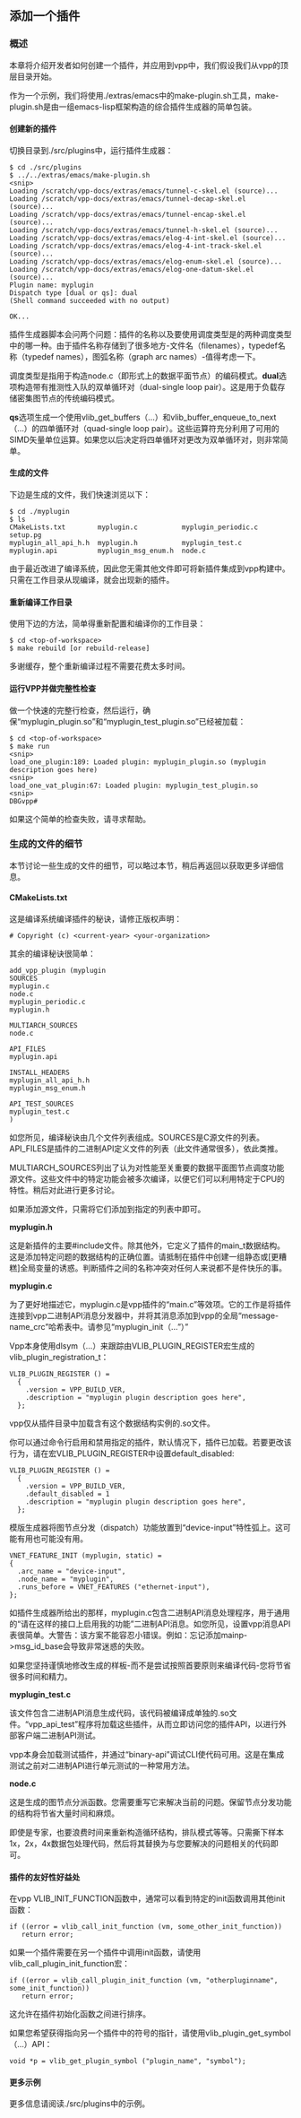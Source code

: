 ## 添加一个插件

### 概述

本章将介绍开发者如何创建一个插件，并应用到vpp中，我们假设我们从vpp的顶层目录开始。

作为一个示例，我们将使用./extras/emacs中的make-plugin.sh工具，make-plugin.sh是由一组emacs-lisp框架构造的综合插件生成器的简单包装。

#### 创建新的插件
切换目录到./src/plugins中，运行插件生成器：
```
$ cd ./src/plugins
$ ../../extras/emacs/make-plugin.sh
<snip>
Loading /scratch/vpp-docs/extras/emacs/tunnel-c-skel.el (source)...
Loading /scratch/vpp-docs/extras/emacs/tunnel-decap-skel.el (source)...
Loading /scratch/vpp-docs/extras/emacs/tunnel-encap-skel.el (source)...
Loading /scratch/vpp-docs/extras/emacs/tunnel-h-skel.el (source)...
Loading /scratch/vpp-docs/extras/emacs/elog-4-int-skel.el (source)...
Loading /scratch/vpp-docs/extras/emacs/elog-4-int-track-skel.el (source)...
Loading /scratch/vpp-docs/extras/emacs/elog-enum-skel.el (source)...
Loading /scratch/vpp-docs/extras/emacs/elog-one-datum-skel.el (source)...
Plugin name: myplugin
Dispatch type [dual or qs]: dual
(Shell command succeeded with no output)

OK...
```

插件生成器脚本会问两个问题：插件的名称以及要使用调度类型是的两种调度类型中的哪一种。由于插件名称存储到了很多地方-文件名（filenames），typedef名称（typedef names），图弧名称（graph arc names）-值得考虑一下。

调度类型是指用于构造node.c（即形式上的数据平面节点）的编码模式。**dual**选项构造带有推测性入队的双单循环对（dual-single loop pair）。这是用于负载存储密集图节点的传统编码模式。

**qs**选项生成一个使用vlib_get_buffers（…）和vlib_buffer_enqueue_to_next（…）的四单循环对（quad-single loop pair）。这些运算符充分利用了可用的SIMD矢量单位运算。如果您以后决定将四单循环对更改为双单循环对，则非常简单。

#### 生成的文件
下边是生成的文件，我们快速浏览以下：
```
$ cd ./myplugin
$ ls
CMakeLists.txt        myplugin.c           myplugin_periodic.c  setup.pg
myplugin_all_api_h.h  myplugin.h           myplugin_test.c
myplugin.api          myplugin_msg_enum.h  node.c
```

由于最近改进了编译系统，因此您无需其他文件即可将新插件集成到vpp构建中。只需在工作目录从现编译，就会出现新的插件。

#### 重新编译工作目录
使用下边的方法，简单得重新配置和编译你的工作目录：

```
$ cd <top-of-workspace>
$ make rebuild [or rebuild-release]
```

多谢缓存，整个重新编译过程不需要花费太多时间。

#### 运行VPP并做完整性检查
做一个快速的完整行检查，然后运行，确保“myplugin_plugin.so”和“myplugin_test_plugin.so”已经被加载：
```
$ cd <top-of-workspace>
$ make run
<snip>
load_one_plugin:189: Loaded plugin: myplugin_plugin.so (myplugin description goes here)
<snip>
load_one_vat_plugin:67: Loaded plugin: myplugin_test_plugin.so
<snip>
DBGvpp#
```

如果这个简单的检查失败，请寻求帮助。

### 生成的文件的细节

本节讨论一些生成的文件的细节，可以略过本节，稍后再返回以获取更多详细信息。

#### CMakeLists.txt

这是编译系统编译插件的秘诀，请修正版权声明：
```
# Copyright (c) <current-year> <your-organization>
```

其余的编译秘诀很简单：
```
add_vpp_plugin (myplugin
SOURCES
myplugin.c
node.c
myplugin_periodic.c
myplugin.h

MULTIARCH_SOURCES
node.c

API_FILES
myplugin.api

INSTALL_HEADERS
myplugin_all_api_h.h
myplugin_msg_enum.h

API_TEST_SOURCES
myplugin_test.c
)
```

如您所见，编译秘诀由几个文件列表组成。SOURCES是C源文件的列表。API_FILES是插件的二进制API定义文件的列表（此文件通常很多），依此类推。

MULTIARCH_SOURCES列出了认为对性能至关重要的数据平面图节点调度功能源文件。这些文件中的特定功能会被多次编译，以便它们可以利用特定于CPU的特性。稍后对此进行更多讨论。

如果添加源文件，只需将它们添加到指定的列表中即可。

**myplugin.h**

这是新插件的主要#include文件。除其他外，它定义了插件的main_t数据结构。这是添加特定问题的数据结构的正确位置。请抵制在插件中创建一组静态或[更糟糕]全局变量的诱惑。判断插件之间的名称冲突对任何人来说都不是件快乐的事。

**myplugin.c**

为了更好地描述它，myplugin.c是vpp插件的“main.c”等效项。它的工作是将插件连接到vpp二进制API消息分发器中，并将其消息添加到vpp的全局“message-name_crc”哈希表中。请参见“myplugin_init（…”）”

Vpp本身使用dlsym（…）来跟踪由VLIB_PLUGIN_REGISTER宏生成的vlib_plugin_registration_t：

```
VLIB_PLUGIN_REGISTER () =
  {
    .version = VPP_BUILD_VER,
    .description = "myplugin plugin description goes here",
  };
```

vpp仅从插件目录中加载含有这个数据结构实例的.so文件。

你可以通过命令行启用和禁用指定的插件，默认情况下，插件已加载。若要更改该行为，请在宏VLIB_PLUGIN_REGISTER中设置default_disabled:
```
VLIB_PLUGIN_REGISTER () =
  {
    .version = VPP_BUILD_VER,
    .default_disabled = 1
    .description = "myplugin plugin description goes here",
  };
```

模版生成器将图节点分发（dispatch）功能放置到“device-input”特性弧上。这可能有用也可能没有用。

```
VNET_FEATURE_INIT (myplugin, static) =
{
  .arc_name = "device-input",
  .node_name = "myplugin",
  .runs_before = VNET_FEATURES ("ethernet-input"),
};
```

如插件生成器所给出的那样，myplugin.c包含二进制API消息处理程序，用于通用的“请在这样的接口上启用我的功能”二进制API消息。如您所见，设置vpp消息API表很简单。大警告：该方案不能容忍小错误。例如：忘记添加mainp->msg_id_base会导致非常迷惑的失败。

如果您坚持谨慎地修改生成的样板-而不是尝试按照首要原则来编译代码-您将节省很多时间和精力。

**myplugin_test.c**

该文件包含二进制API消息生成代码，该代码被编译成单独的.so文件。“vpp_api_test”程序将加载这些插件，从而立即访问您的插件API，以进行外部客户端二进制API测试。

vpp本身会加载测试插件，并通过“binary-api”调试CLI使代码可用。这是在集成测试之前对二进制API进行单元测试的一种常用方法。

**node.c**

这是生成的图节点分派函数。您需要重写它来解决当前的问题。保留节点分发功能的结构将节省大量时间和麻烦。

即使是专家，也要浪费时间来重新构造循环结构，排队模式等等。只需撕下样本1x，2x，4x数据包处理代码，然后将其替换为与您要解决的问题相关的代码即可。

#### 插件的友好性好益处

在vpp VLIB_INIT_FUNCTION函数中，通常可以看到特定的init函数调用其他init函数：

```
if ((error = vlib_call_init_function (vm, some_other_init_function))
   return error;
```

如果一个插件需要在另一个插件中调用init函数，请使用vlib_call_plugin_init_function宏：

```
if ((error = vlib_call_plugin_init_function (vm, "otherpluginname", some_init_function))
   return error;
```

这允许在插件初始化函数之间进行排序。

如果您希望获得指向另一个插件中的符号的指针，请使用vlib_plugin_get_symbol（…）API：

```
void *p = vlib_get_plugin_symbol ("plugin_name", "symbol");
```

#### 更多示例
更多信息请阅读./src/plugins中的示例。